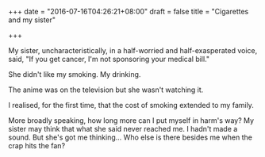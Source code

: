 +++
date = "2016-07-16T04:26:21+08:00"
draft = false
title = "Cigarettes and my sister"

+++

My sister, uncharacteristically, in a half-worried and half-exasperated voice, said, "If you get cancer, I'm not sponsoring your medical bill."

She didn't like my smoking. My drinking.

The anime was on the television but she wasn't watching it.

I realised, for the first time, that the cost of smoking extended to my family.

More broadly speaking, how long more can I put myself in harm's way? My sister may think that what she said never reached me. I hadn't made a sound. But she's got me thinking... Who else is there besides me when the crap hits the fan?
